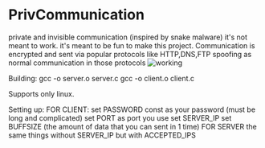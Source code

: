 # PrivCommunication

private and invisible communication (inspired by snake malware)
it's not meant to work. it's meant to be fun to make this project.
Communication is encrypted and sent via popular protocols like HTTP,DNS,FTP spoofing as normal communication in those protocols
![working](https://github.com/github/docs/actions/workflows/main.yml/badge.svg?event=push)

Building:
gcc -o server.o server.c
gcc -o client.o client.c

Supports only linux.

Setting up:
FOR CLIENT:
set PASSWORD const as your password (must be long and complicated)
set PORT as port you use
set SERVER_IP
set BUFFSIZE (the amount of data that you can sent in 1 time)
FOR SERVER
the same things without SERVER_IP but with ACCEPTED_IPS
